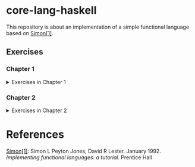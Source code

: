# core-lang-haskell

This repository is about an implementation of a simple functional language based on <span id="text-1">[Simon\[1\]](#reference-1)</span>.

## Exercises

### Chapter 1

<details>
<summary>Exercises in Chapter 1</summary>
<p>

| Name          | Files                                                       |
|---------------|-------------------------------------------------------------|
| Exercise 1.1  | /exercises/exercise1-01.xls, /src/Language/PrettyPrinter.hs |
| Exercise 1.2  | /src/Data/ISeq.hs                                           |
| Exercise 1.3  | /src/Language/PrettyPrinter.hs                              |
| Exercise 1.4  | /exercises/exercise1-04.xls, /src/Language/PrettyPrinter.hs |
| Exercise 1.5  | /src/Data/ISeq.hs                                           |
| Exercise 1.6  | /src/Data/ISeq.hs                                           |
| Exercise 1.7  | /src/Data/ISeq.hs                                           |
| Exercise 1.8  | /src/Language/PrettyPrinter.hs                              |
| Exercise 1.9  | /src/Language/Parser.hs                                     |
| Exercise 1.10 | /src/Language/Parser.hs                                     |
| Exercise 1.11 | /src/Lanugage/Parser.hs                                     |
| Exercise 1.12 | /src/Lanugage/Parser.hs                                     |
| Exercise 1.13 | /src/Lanugage/Parser.hs                                     |
| Exercise 1.14 | /src/Lanugage/Parser.hs                                     |
| Exercise 1.15 | /src/Lanugage/Parser.hs                                     |
| Exercise 1.16 | /src/Lanugage/Parser.hs                                     |
| Exercise 1.17 | /src/Lanugage/Parser.hs                                     |
| Exercise 1.18 | /src/Lanugage/Parser.hs                                     |
| Exercise 1.19 | /src/Lanugage/Parser.hs                                     |
| Exercise 1.20 | /src/Lanugage/Parser.hs                                     |
| Exercise 1.21 | /src/Lanugage/Parser.hs                                     |
| Exercise 1.22 | /exercises/exercise1-22.md                                  |
| Exercise 1.23 | /src/Lanugage/Parser.hs                                     |
| Exercise 1.24 | /src/Lanugage/Parser.hs                                     |

</p>
</details>

### Chapter 2

<details>
<summary>Exercises in Chapter 2</summary>
<p>

| Name          | Files                                                  |
|---------------|--------------------------------------------------------|
| Exercise 2.1  | /exercises/exercise2-01.md                             |
| Exercise 2.2  | /exercises/exercise2-02.md                             |
| Exercise 2.3  | _skipped_                                              |
| Exercise 2.4  | /src/Language/TiMachine.hs                             |
| Exercise 2.5  | /src/Language/TiMachine.hs                             |
| Exercise 2.6  | /src/Language/TiMachine.hs                             |
| Exercise 2.7  | /src/Language/TiMachine.hs                             |
| Exercise 2.8  | /exercises/exercise2-08.md                             |
| Exercise 2.9  | /exercises/exercise2-09.md                             |
| Exercise 2.10 | /src/Language/TiMachine.hs                             |
| Exercise 2.11 | /src/Language/TiMachine.hs                             |
| Exercise 2.12 | /exercises/exercise2-12.md                             |
| Exercise 2.13 | /src/Language/TiMachine.hs, /exercises/exercise2-13.md |
| Exercise 2.14 | /src/Language/TiMachine.hs                             |
| Exercise 2.15 | /exercises/exercise2-15.md                             |
| Exercise 2.16 | /src/Language/TiMachine.hs                             |
| Exercise 2.17 | /src/Language/TiMachine.hs                             |
| Exercise 2.18 | /src/Language/TiMachine.hs, /exercises/exercise2-18.md |

</p>
</details>

# References

<span id="reference-1">[Simon\[1\]](#text-1): Simon L Peyton Jones, David R Lester. January 1992. _Implementing functional languages: a tutorial_. Prentice Hall</span>
